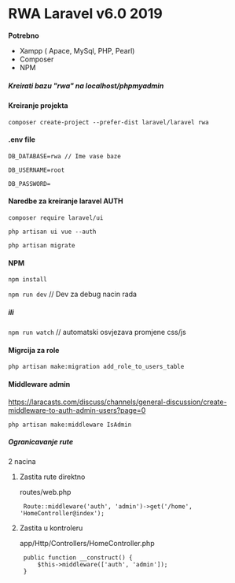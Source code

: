 # RWA Laravel v6.0 2019

**Potrebno**
- Xampp ( Apace, MySql, PHP, Pearl)
- Composer
- NPM


##### Kreirati bazu "rwa" na localhost/phpmyadmin

#### Kreiranje projekta

`composer create-project --prefer-dist laravel/laravel rwa`

#### .env file

`DB_DATABASE=rwa // Ime vase baze`

`DB_USERNAME=root`

`DB_PASSWORD=`

#### Naredbe za kreiranje laravel AUTH

`composer require laravel/ui`

`php artisan ui vue --auth`

`php artisan migrate`

#### NPM

`npm install`


`npm run dev` // Dev za debug nacin rada
##### ili
`npm run watch` // automatski osvjezava promjene css/js

#### Migrcija za role

`php artisan make:migration add_role_to_users_table`

#### Middleware admin
https://laracasts.com/discuss/channels/general-discussion/create-middleware-to-auth-admin-users?page=0

`php artisan make:middleware IsAdmin`


##### Ogranicavanje rute
2 nacina

1. Zastita rute direktno
 
    routes/web.php

        Route::middleware('auth', 'admin')->get('/home', 'HomeController@index');

2. Zastita u kontroleru

    app/Http/Controllers/HomeController.php

        public function __construct() {
            $this->middleware(['auth', 'admin']);
        }
